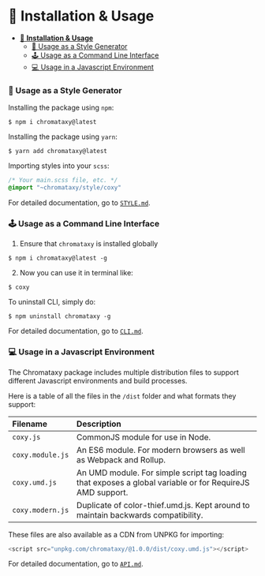 # 🚸 **Installation & Usage**

- [🚸 **Installation & Usage**](#-----installation---usage--)
    + [💄 Usage as a Style Generator](#---usage-as-a-style-generator)
    + [🕹️ Usage as a Command Line Interface](#----usage-as-a-command-line-interface)
    + [💻 Usage in a Javascript Environment](#---usage-in-a-javascript-environment)

### 💄 Usage as a Style Generator
Installing the package using `npm`:
```shell
$ npm i chromataxy@latest
```
Installing the package using `yarn`:
```shell
$ yarn add chromataxy@latest
```
Importing styles into your `scss`:
```scss
/* Your main.scss file, etc. */
@import "~chromataxy/style/coxy"
```
For detailed documentation, go to [`STYLE.md`](./STYLE.md).
### 🕹️ Usage as a Command Line Interface
1. Ensure that `chromataxy` is installed globally
```shell
$ npm i chromataxy@latest -g
```
2. Now you can use it in terminal like:
```shell
$ coxy
```
To uninstall CLI, simply do:
```shell
$ npm uninstall chromataxy -g
```
For detailed documentation, go to [`CLI.md`](./CLI.md).
### 💻 Usage in a Javascript Environment

The Chromataxy package includes multiple distribution files to support different Javascript environments and build processes. 

Here is a table of all the files in the `/dist` folder and what formats they support:

| Filename | Description |
|:--|:--|
| `coxy.js` | CommonJS module for use in Node. |
| `coxy.module.js` | An ES6 module. For modern browsers as well as Webpack and Rollup. |
| `coxy.umd.js` | An UMD module. For simple script tag loading that exposes a global variable or for RequireJS AMD support. |
| `coxy.modern.js` | Duplicate of color-thief.umd.js. Kept around to maintain backwards compatibility. |

These files are also available as a CDN from UNPKG for importing:
```js
<script src="unpkg.com/chromataxy/@1.0.0/dist/coxy.umd.js"></script>
```
For detailed documentation, go to [`API.md`](./CLI.md).